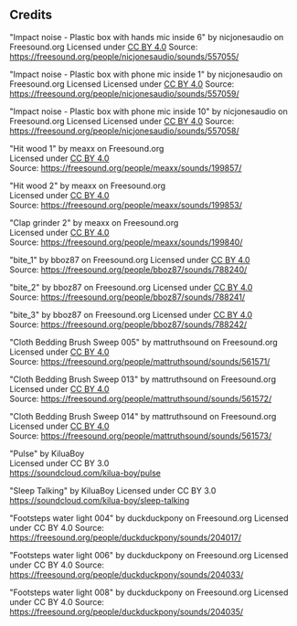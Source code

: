 ## Credits

"Impact noise - Plastic box with hands mic inside 6" by nicjonesaudio on Freesound.org
Licensed under [CC BY 4.0](https://creativecommons.org/licenses/by/4.0/) 
Source: https://freesound.org/people/nicjonesaudio/sounds/557055/

"Impact noise - Plastic box with phone mic inside 1" by nicjonesaudio on Freesound.org Licensed
Licensed under [CC BY 4.0](https://creativecommons.org/licenses/by/4.0/) 
Source: https://freesound.org/people/nicjonesaudio/sounds/557059/

"Impact noise - Plastic box with phone mic inside 10" by nicjonesaudio on Freesound.org Licensed
Licensed under [CC BY 4.0](https://creativecommons.org/licenses/by/4.0/) 
Source: https://freesound.org/people/nicjonesaudio/sounds/557058/

"Hit wood 1" by meaxx on Freesound.org  
Licensed under [CC BY 4.0](https://creativecommons.org/licenses/by/4.0/)  
Source: https://freesound.org/people/meaxx/sounds/199857/

"Hit wood 2" by meaxx on Freesound.org  
Licensed under [CC BY 4.0](https://creativecommons.org/licenses/by/4.0/)  
Source: https://freesound.org/people/meaxx/sounds/199853/

"Clap grinder 2" by meaxx on Freesound.org  
Licensed under [CC BY 4.0](https://creativecommons.org/licenses/by/4.0/)  
Source: https://freesound.org/people/meaxx/sounds/199840/

"bite_1" by bboz87 on Freesound.org
Licensed under [CC BY 4.0](https://creativecommons.org/licenses/by/4.0/)  
Source: https://freesound.org/people/bboz87/sounds/788240/

"bite_2" by bboz87 on Freesound.org
Licensed under [CC BY 4.0](https://creativecommons.org/licenses/by/4.0/)  
Source: https://freesound.org/people/bboz87/sounds/788241/

"bite_3" by bboz87 on Freesound.org
Licensed under [CC BY 4.0](https://creativecommons.org/licenses/by/4.0/)  
Source: https://freesound.org/people/bboz87/sounds/788242/

"Cloth Bedding Brush Sweep 005" by mattruthsound on Freesound.org  
Licensed under [CC BY 4.0](https://creativecommons.org/licenses/by/4.0/)  
Source: https://freesound.org/people/mattruthsound/sounds/561571/

"Cloth Bedding Brush Sweep 013" by mattruthsound on Freesound.org  
Licensed under [CC BY 4.0](https://creativecommons.org/licenses/by/4.0/)  
Source: https://freesound.org/people/mattruthsound/sounds/561572/

"Cloth Bedding Brush Sweep 014" by mattruthsound on Freesound.org  
Licensed under [CC BY 4.0](https://creativecommons.org/licenses/by/4.0/)  
Source: https://freesound.org/people/mattruthsound/sounds/561573/

"Pulse" by KiluaBoy  
Licensed under CC BY 3.0  
https://soundcloud.com/kilua-boy/pulse

"Sleep Talking" by KiluaBoy
Licensed under CC BY 3.0
https://soundcloud.com/kilua-boy/sleep-talking

"Footsteps water light 004" by duckduckpony on Freesound.org
Licensed under CC BY 4.0
Source: https://freesound.org/people/duckduckpony/sounds/204017/

"Footsteps water light 006" by duckduckpony on Freesound.org
Licensed under CC BY 4.0
Source: https://freesound.org/people/duckduckpony/sounds/204033/

"Footsteps water light 008" by duckduckpony on Freesound.org
Licensed under CC BY 4.0
Source: https://freesound.org/people/duckduckpony/sounds/204035/